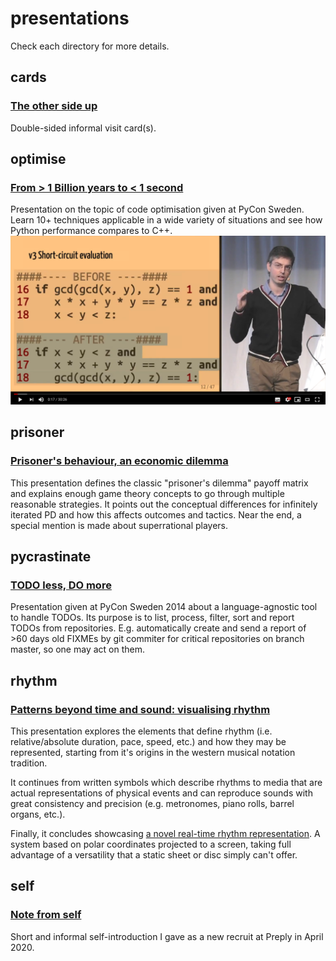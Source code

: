 # presentations

Check each directory for more details.

## cards
### [The other side up](https://github.com/isaacbernat/presentations/tree/master/cards)

Double-sided informal visit card(s).

## optimise
### [From > 1 Billion years to < 1 second](https://github.com/isaacbernat/presentations/tree/master/optimise)

Presentation on the topic of code optimisation given at PyCon Sweden. Learn 10+ techniques applicable in a wide variety of situations and see how Python performance compares to C++.
[![YouTube link to the talk](https://raw.githubusercontent.com/isaacbernat/presentations/master/optimise/images/video_preview_with_play_button.png "YouTube link to the talk")](https://youtu.be/asZ0SDTKqvM)

## prisoner
### [Prisoner's behaviour, an economic dilemma](https://github.com/isaacbernat/presentations/tree/master/prisoner)

This presentation defines the classic "prisoner's dilemma" payoff matrix and explains enough game theory concepts to go through multiple reasonable strategies. It points out the conceptual differences for infinitely iterated PD and how this affects outcomes and tactics. Near the end, a special mention is made about superrational players.

## pycrastinate
### [TODO less, DO more](https://github.com/isaacbernat/presentations/tree/master/pycrastinate)

Presentation given at PyCon Sweden 2014 about a language-agnostic tool to handle TODOs. Its purpose is to list, process, filter, sort and report TODOs from repositories. E.g. automatically create and send a report of >60 days old FIXMEs by git commiter for critical repositories on branch master, so one may act on them.

## rhythm
### [Patterns beyond time and sound: visualising rhythm](https://github.com/isaacbernat/presentations/tree/master/rhythm)

This presentation explores the elements that define rhythm (i.e. relative/absolute duration, pace, speed, etc.) and how they may be represented, starting from it's origins in the western musical notation tradition.

It continues from written symbols which describe rhythms to media that are actual representations of physical events and can reproduce sounds with great consistency and precision (e.g. metronomes, piano rolls, barrel organs, etc.).

Finally, it concludes showcasing [a novel real-time rhythm representation](https://github.com/isaacbernat/rhythm-radar). A system based on polar coordinates projected to a screen, taking full advantage of a versatility that a static sheet or disc simply can't offer.

## self
### [Note from self](https://github.com/isaacbernat/presentations/tree/master/self)

Short and informal self-introduction I gave as a new recruit at Preply in April 2020.
